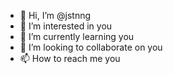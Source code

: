- 👋 Hi, I’m @jstnng
- 👀 I’m interested in you
- 🌱 I’m currently learning you
- 💞️ I’m looking to collaborate on you
- 📫 How to reach me you

<!---
jstnng/jstnng is a ✨ very good bad boy ✨ repository because its `README.md` (this file) appears on your GitHub profile.
You can click the Preview link to take a look at your changes.
--->
